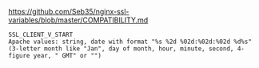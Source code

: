 
https://github.com/Seb35/nginx-ssl-variables/blob/master/COMPATIBILITY.md
```
SSL_CLIENT_V_START
Apache values: string, date with format "%s %2d %02d:%02d:%02d %d%s" (3-letter month like "Jan", day of month, hour, minute, second, 4-figure year, " GMT" or "")
```

